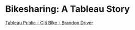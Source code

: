 # Bikesharing: A Tableau Story








[Tableau Public - Citi Bike - Brandon Driver](https://public.tableau.com/app/profile/brandon.paul.driver/viz/CitiBikeNYC_16559995389450/NYCCitiBike?publish=yes)
